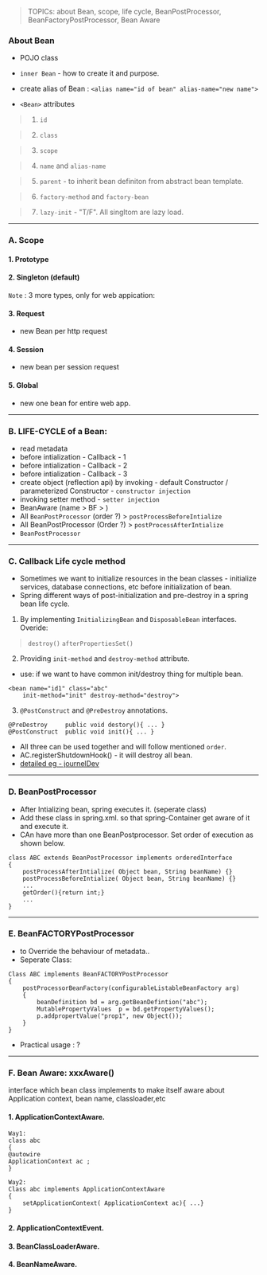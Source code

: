 > TOPICs:   about Bean, scope, life cycle, BeanPostProcessor, BeanFactoryPostProcessor, Bean Aware


### About Bean
- POJO class
- `inner Bean` - how to create it and purpose.
- create alias of Bean : 
`<alias name="id of bean" alias-name="new name">`

- `<Bean>` attributes
> 1. `id`

> 2. `class`

> 3. `scope`

> 4. `name` and `alias-name`

> 5. `parent` - to inherit bean definiton from abstract bean template.

> 6. `factory-method` and `factory-bean`

> 7. `lazy-init` - "T/F". All singltom are lazy load.

***

### A. Scope
#### 1. Prototype

#### 2. Singleton (default)

`Note` : 3 more types, only for web appication:
#### 3. Request
- new Bean per http request

#### 4. Session
- new bean per session request

#### 5. Global
- new one bean for entire web app.

***
### B. LIFE-CYCLE of a Bean:
- read metadata
- before intialization - Callback - 1
- before intialization - Callback - 2
- before intialization - Callback - 3
- create object (reflection api) by invoking - default Constructor / parameterized Constructor - `constructor injection`
- invoking setter method - `setter injection`
- BeanAware (name > BF > )
- All `BeanPostProcessor` (order ?) > `postProcessBeforeIntialize`
- All BeanPostProcessor (Order ?) > `postProcessAfterIntialize`
- `BeanPostProcessor`


***

### C. Callback Life cycle method
- Sometimes we want to initialize resources in the bean classes - initialize services, database connections, etc before initialization of bean.
- Spring different ways of post-initialization and pre-destroy in a spring bean life cycle.
1. By implementing `InitializingBean` and `DisposableBean` interfaces. Overide:
> `destroy()` 
> `afterPropertiesSet()`

2. Providing `init-method` and `destroy-method` attribute.
- use: if we want to have common init/destroy thing for multiple bean.
```
<bean name="id1" class="abc" 
    init-method="init" destroy-method="destroy">
```

3. `@PostConstruct` and `@PreDestroy` annotations.
```
@PreDestroy 	public void destory(){ ... }
@PostConstruct	public void init(){ ... }
```
- All three can be used together and will follow mentioned `order`.
- AC.registerShutdownHook() - it will destroy all bean.
- [detailed eg - journelDev](https://www.journaldev.com/2637/spring-bean-life-cycle#spring-bean-life-cycle)

***

### D. BeanPostProcessor
- After Intializing bean, spring executes it. (seperate class)
- Add these class in spring.xml. so that spring-Container get aware of it and execute it.
- CAn have more than one BeanPostprocessor. Set order of execution as shown below.
```
class ABC extends BeanPostProcessor implements orderedInterface
{
    postProcessAfterIntialize( Object bean, String beanName) {}
    postProcessBeforeIntialize( Object bean, String beanName) {}
    ...
    getOrder(){return int;}
    ...
}
```

***


### E. BeanFACTORYPostProcessor
- to Override the behaviour of metadata..
- Seperate Class:
```
Class ABC implements BeanFACTORYPostProcessor
{
    postProcessorBeanFactory(configurableListableBeanFactory arg) 
    {
        beanDefinition bd = arg.getBeanDefintion("abc");
        MutablePropertyValues  p = bd.getPropertyValues();
        p.addpropertValue("prop1", new Object());
    }
}
```
- Practical usage : ?

***

### F. Bean Aware: xxxAware()
interface which bean class implements to make itself aware about Application context, bean name, classloader,etc

#### 1. ApplicationContextAware.
```
Way1:
class abc
{
@autowire
ApplicationContext ac ;
}

Way2:
Class abc implements ApplicationContextAware
{
    setApplicationContext( ApplicationContext ac){ ...}
}
```

#### 2. ApplicationContextEvent.

#### 3. BeanClassLoaderAware.

#### 4. BeanNameAware.